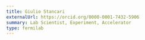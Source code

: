 ```yaml
---
title: Giulio Stancari
externalUrl: https://orcid.org/0000-0001-7432-5906
summary: Lab Scientist, Experiment, Accelerator
type: fermilab
---
```

